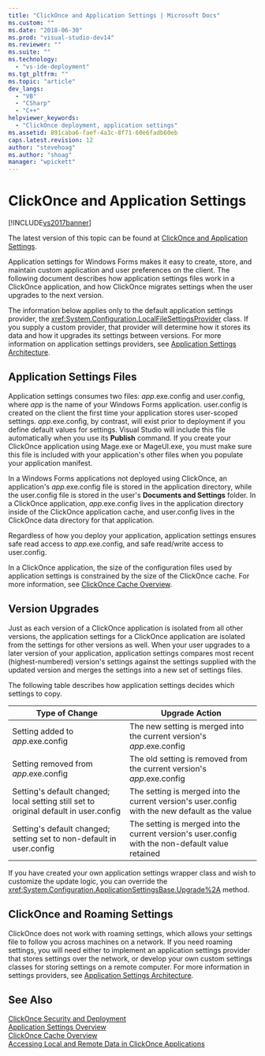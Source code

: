 ```yaml
---
title: "ClickOnce and Application Settings | Microsoft Docs"
ms.custom: ""
ms.date: "2018-06-30"
ms.prod: "visual-studio-dev14"
ms.reviewer: ""
ms.suite: ""
ms.technology: 
  - "vs-ide-deployment"
ms.tgt_pltfrm: ""
ms.topic: "article"
dev_langs: 
  - "VB"
  - "CSharp"
  - "C++"
helpviewer_keywords: 
  - "ClickOnce deployment, application settings"
ms.assetid: 891caba6-faef-4a3c-8f71-60e6fadb60eb
caps.latest.revision: 12
author: "stevehoag"
ms.author: "shoag"
manager: "wpickett"
---
```

# ClickOnce and Application Settings
[!INCLUDE[vs2017banner](../includes/vs2017banner.md)]

The latest version of this topic can be found at [ClickOnce and Application Settings](https://docs.microsoft.com/visualstudio/deployment/clickonce-and-application-settings).  
  
Application settings for Windows Forms makes it easy to create, store, and maintain custom application and user preferences on the client. The following document describes how application settings files work in a ClickOnce application, and how ClickOnce migrates settings when the user upgrades to the next version.  
  
 The information below applies only to the default application settings provider, the <xref:System.Configuration.LocalFileSettingsProvider> class. If you supply a custom provider, that provider will determine how it stores its data and how it upgrades its settings between versions. For more information on application settings providers, see [Application Settings Architecture](../Topic/Application%20Settings%20Architecture.md).  
  
## Application Settings Files  
 Application settings consumes two files: *app*.exe.config and user.config, where *app* is the name of your Windows Forms application. user.config is created on the client the first time your application stores user-scoped settings. *app*.exe.config, by contrast, will exist prior to deployment if you define default values for settings. Visual Studio will include this file automatically when you use its **Publish** command. If you create your ClickOnce application using Mage.exe or MageUI.exe, you must make sure this file is included with your application's other files when you populate your application manifest.  
  
 In a Windows Forms applications not deployed using ClickOnce, an application's *app*.exe.config file is stored in the application directory, while the user.config file is stored in the user's **Documents and Settings** folder. In a ClickOnce application, *app*.exe.config lives in the application directory inside of the ClickOnce application cache, and user.config lives in the ClickOnce data directory for that application.  
  
 Regardless of how you deploy your application, application settings ensures safe read access to *app*.exe.config, and safe read/write access to user.config.  
  
 In a ClickOnce application, the size of the configuration files used by application settings is constrained by the size of the ClickOnce cache. For more information, see [ClickOnce Cache Overview](../deployment/clickonce-cache-overview.md).  
  
## Version Upgrades  
 Just as each version of a ClickOnce application is isolated from all other versions, the application settings for a ClickOnce application are isolated from the settings for other versions as well. When your user upgrades to a later version of your application, application settings compares most recent (highest-numbered) version's settings against the settings supplied with the updated version and merges the settings into a new set of settings files.  
  
 The following table describes how application settings decides which settings to copy.  
  
|Type of Change|Upgrade Action|  
|--------------------|--------------------|  
|Setting added to *app*.exe.config|The new setting is merged into the current version's *app*.exe.config|  
|Setting removed from *app*.exe.config|The old setting is removed from the current version's *app*.exe.config|  
|Setting's default changed; local setting still set to original default in user.config|The setting is merged into the current version's user.config with the new default as the value|  
|Setting's default changed; setting set to non-default in user.config|The setting is merged into the current version's user.config with the non-default value retained|  
  
 If you have created your own application settings wrapper class and wish to customize the update logic, you can override the <xref:System.Configuration.ApplicationSettingsBase.Upgrade%2A> method.  
  
## ClickOnce and Roaming Settings  
 ClickOnce does not work with roaming settings, which allows your settings file to follow you across machines on a network. If you need roaming settings, you will need either to implement an application settings provider that stores settings over the network, or develop your own custom settings classes for storing settings on a remote computer. For more information in settings providers, see [Application Settings Architecture](../Topic/Application%20Settings%20Architecture.md).  
  
## See Also  
 [ClickOnce Security and Deployment](../deployment/clickonce-security-and-deployment.md)   
 [Application Settings Overview](../Topic/Application%20Settings%20Overview.md)   
 [ClickOnce Cache Overview](../deployment/clickonce-cache-overview.md)   
 [Accessing Local and Remote Data in ClickOnce Applications](../deployment/accessing-local-and-remote-data-in-clickonce-applications.md)



